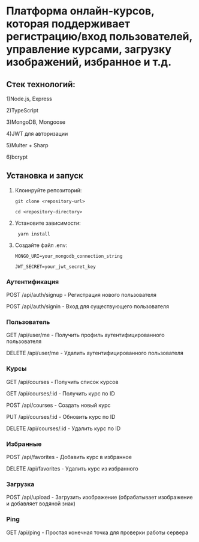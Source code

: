# Платформа онлайн-курсов, которая поддерживает регистрацию/вход пользователей, управление курсами, загрузку изображений, избранное и т.д.

## Стек технологий:

1)Node.js, Express

2)TypeScript

3)MongoDB, Mongoose

4)JWT для авторизации

5)Multer + Sharp 

6)bcrypt


## Установка и запуск
1) Клоинруйте репозиторий:
   
   ```git clone <repository-url>```
   
   ```cd <repository-directory>```
2) Установите зависимости:
   
     ``` yarn install```
  
3) Создайте файл .env:

   ```MONGO_URI=your_mongodb_connection_string```
   
     ```JWT_SECRET=your_jwt_secret_key```

### Аутентификация

POST /api/auth/signup - Регистрация нового пользователя

POST /api/auth/signin - Вход для существующего пользователя

### Пользователь

GET /api/user/me - Получить профиль аутентифицированного пользователя

DELETE /api/user/me - Удалить аутентифицированного пользователя

### Курсы

GET /api/courses - Получить список курсов 

GET /api/courses/:id - Получить курс по ID

POST /api/courses - Создать новый курс 

PUT /api/courses/:id - Обновить курс по ID 

DELETE /api/courses/:id - Удалить курс по ID 

### Избранные

POST /api/favorites - Добавить курс в избранное 

DELETE /api/favorites - Удалить курс из избранного 

### Загрузка

POST /api/upload - Загрузить изображение (обрабатывает изображение и добавляет водяной знак)

### Ping


GET /api/ping - Простая конечная точка для проверки работы сервера
